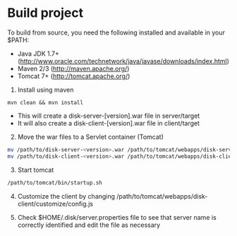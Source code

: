 
# Build project

To build from source, you need the following installed and available in your $PATH:


- Java JDK 1.7+ (http://www.oracle.com/technetwork/java/javase/downloads/index.html)
- Maven 2/3 (http://maven.apache.org/)
- Tomcat 7+ (http://tomcat.apache.org/)

1. Install using maven
```
mvn clean && mvn install
```
- This will create a disk-server-[version].war file in server/target
- It will also create a disk-client-[version].war file in client/target

2. Move the war files to a Servlet container (Tomcat)

```bash
mv /path/to/disk-server-<version>.war /path/to/tomcat/webapps/disk-server.war
mv /path/to/disk-client-<version>.war /path/to/tomcat/webapps/disk-client.war
```

3. Start tomcat

```bash
/path/to/tomcat/bin/startup.sh
```

4. Customize the client by changing /path/to/tomcat/webapps/disk-client/customize/config.js

5. Check $HOME/.disk/server.properties file to see that server name is correctly identified and edit the file as necessary
